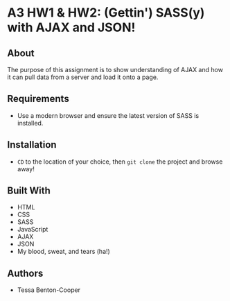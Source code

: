 # A3 HW1 & HW2: (Gettin') SASS(y) with AJAX and JSON!

## About

The purpose of this assignment is to show understanding of AJAX and how it can pull data from a server and load it onto a page.

## Requirements

- Use a modern browser and ensure the latest version of SASS is installed.

## Installation

- `CD` to the location of your choice, then `git clone` the project and browse away!

## Built With

- HTML
- CSS
- SASS
- JavaScript
- AJAX
- JSON
- My blood, sweat, and tears (ha!)

## Authors

- Tessa Benton-Cooper
